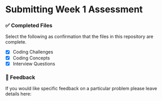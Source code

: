 # Submitting Week 1 Assessment

### ✅ Completed Files
Select the following as confirmation that the files in this repository are complete.
- [x] Coding Challenges
- [x] Coding Concepts
- [x] Interview Questions

### 📝 Feedback
If you would like specific feedback on a particular problem please leave details here: 
